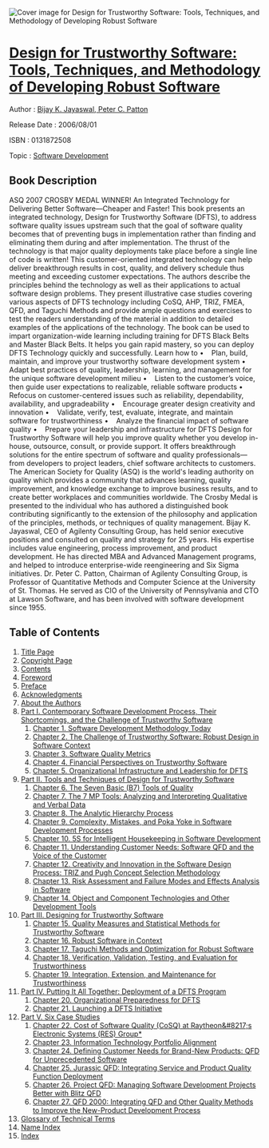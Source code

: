 ![Cover image for Design for Trustworthy Software: Tools, Techniques, and Methodology of Developing Robust Software](https://imgdetail.ebookreading.net/cover/cover/software_development/EB0131872508.jpg)

[Design for Trustworthy Software: Tools, Techniques, and Methodology of Developing Robust Software](https://ebookreading.net/view/book/Design+for+Trustworthy+Software%3A+Tools%2C+Techniques%2C+and+Methodology+of+Developing+Robust+Software-EB0131872508_1.html "Design for Trustworthy Software: Tools, Techniques, and Methodology of Developing Robust Software")
====================================================================================================================

Author : [Bijay K. Jayaswal](https://ebookreading.net/search/author/Bijay+K.+Jayaswal),[ Peter C. Patton](https://ebookreading.net/search/author/+Peter+C.+Patton)

Release Date : 2006/08/01

ISBN : 0131872508

Topic : [Software Development](https://ebookreading.net/search/category/software-development)

Book Description
-----------------

ASQ 2007 CROSBY MEDAL WINNER!
An Integrated Technology for Delivering Better Software—Cheaper and Faster!
This book presents an integrated technology, Design for Trustworthy Software (DFTS), to address software quality issues upstream such that the goal of software quality becomes that of preventing bugs in implementation rather than finding and eliminating them during and after implementation. The thrust of the technology is that major quality deployments take place before a single line of code is written!
This customer-oriented integrated technology can help deliver breakthrough results in cost, quality, and delivery schedule thus meeting and exceeding customer expectations. The authors describe the principles behind the technology as well as their applications to actual software design problems. They present illustrative case studies covering various aspects of DFTS technology including CoSQ, AHP, TRIZ, FMEA, QFD, and Taguchi Methods and provide ample questions and exercises to test the readers understanding of the material in addition to detailed examples of the applications of the technology.
The book can be used to impart organization-wide learning including training for DFTS Black Belts and Master Black Belts. It helps you gain rapid mastery, so you can deploy DFTS Technology quickly and successfully.
Learn how to
•    Plan, build, maintain, and improve your trustworthy software development system
•    Adapt best practices of quality, leadership, learning, and management for the unique software development milieu
•    Listen to the customer’s voice, then guide user expectations to realizable, reliable software products
•    Refocus on customer-centered issues such as reliability, dependability, availability, and upgradeability
•    Encourage greater design creativity and innovation
•    Validate, verify, test, evaluate, integrate, and maintain software for trustworthiness
•    Analyze the financial impact of software quality
•    Prepare your leadership and infrastructure for DFTS
Design for Trustworthy Software will help you improve quality whether you develop in-house, outsource, consult, or provide support. It offers breakthrough solutions for the entire spectrum of software and quality professionals—from developers to project leaders, chief software architects to customers.
The American Society for Quality (ASQ) is the world's leading authority on quality which provides a community that advances learning, quality improvement, and knowledge exchange to improve business results, and to create better workplaces and communities worldwide. The Crosby Medal is presented to the individual who has authored a distinguished book contributing significantly to the extension of the philosophy and application of the principles, methods, or techniques of quality management.
Bijay K. Jayaswal, CEO of Agilenty Consulting Group, has held senior executive positions and consulted on quality and strategy for 25 years. His expertise includes value engineering, process improvement, and product development. He has directed MBA and Advanced Management programs, and helped to introduce enterprise-wide reengineering and Six Sigma initiatives.
Dr. Peter C. Patton, Chairman of Agilenty Consulting Group, is Professor of Quantitative Methods and Computer Science at the University of St. Thomas. He served as CIO of the University of Pennsylvania and CTO at Lawson Software, and has been involved with software development since 1955.
              
Table of Contents
-----------------

1. [Title Page](https://ebookreading.net/view/book/Design+for+Trustworthy+Software%3A+Tools%2C+Techniques%2C+and+Methodology+of+Developing+Robust+Software-EB0131872508_2.html)
1. [Copyright Page](https://ebookreading.net/view/book/Design+for+Trustworthy+Software%3A+Tools%2C+Techniques%2C+and+Methodology+of+Developing+Robust+Software-EB0131872508_3.html)
1. [Contents](https://ebookreading.net/view/book/Design+for+Trustworthy+Software%3A+Tools%2C+Techniques%2C+and+Methodology+of+Developing+Robust+Software-EB0131872508_9.html)
1. [Foreword](https://ebookreading.net/view/book/Design+for+Trustworthy+Software%3A+Tools%2C+Techniques%2C+and+Methodology+of+Developing+Robust+Software-EB0131872508_5.html)
1. [Preface](https://ebookreading.net/view/book/Design+for+Trustworthy+Software%3A+Tools%2C+Techniques%2C+and+Methodology+of+Developing+Robust+Software-EB0131872508_6.html)
1. [Acknowledgments](https://ebookreading.net/view/book/Design+for+Trustworthy+Software%3A+Tools%2C+Techniques%2C+and+Methodology+of+Developing+Robust+Software-EB0131872508_7.html)
1. [About the Authors](https://ebookreading.net/view/book/Design+for+Trustworthy+Software%3A+Tools%2C+Techniques%2C+and+Methodology+of+Developing+Robust+Software-EB0131872508_8.html)
1. [Part I. Contemporary Software Development Process, Their Shortcomings, and the Challenge of Trustworthy Software](https://ebookreading.net/view/book/Design+for+Trustworthy+Software%3A+Tools%2C+Techniques%2C+and+Methodology+of+Developing+Robust+Software-EB0131872508_10.html)
    1. [Chapter 1. Software Development Methodology Today](https://ebookreading.net/view/book/Design+for+Trustworthy+Software%3A+Tools%2C+Techniques%2C+and+Methodology+of+Developing+Robust+Software-EB0131872508_11.html)
    1. [Chapter 2. The Challenge of Trustworthy Software: Robust Design in Software Context](https://ebookreading.net/view/book/Design+for+Trustworthy+Software%3A+Tools%2C+Techniques%2C+and+Methodology+of+Developing+Robust+Software-EB0131872508_12.html)
    1. [Chapter 3. Software Quality Metrics](https://ebookreading.net/view/book/Design+for+Trustworthy+Software%3A+Tools%2C+Techniques%2C+and+Methodology+of+Developing+Robust+Software-EB0131872508_13.html)
    1. [Chapter 4. Financial Perspectives on Trustworthy Software](https://ebookreading.net/view/book/Design+for+Trustworthy+Software%3A+Tools%2C+Techniques%2C+and+Methodology+of+Developing+Robust+Software-EB0131872508_14.html)
    1. [Chapter 5. Organizational Infrastructure and Leadership for DFTS](https://ebookreading.net/view/book/Design+for+Trustworthy+Software%3A+Tools%2C+Techniques%2C+and+Methodology+of+Developing+Robust+Software-EB0131872508_15.html)
1. [Part II. Tools and Techniques of Design for Trustworthy Software](https://ebookreading.net/view/book/Design+for+Trustworthy+Software%3A+Tools%2C+Techniques%2C+and+Methodology+of+Developing+Robust+Software-EB0131872508_16.html)
    1. [Chapter 6. The Seven Basic (B7) Tools of Quality](https://ebookreading.net/view/book/Design+for+Trustworthy+Software%3A+Tools%2C+Techniques%2C+and+Methodology+of+Developing+Robust+Software-EB0131872508_17.html)
    1. [Chapter 7. The 7 MP Tools: Analyzing and Interpreting Qualitative and Verbal Data](https://ebookreading.net/view/book/Design+for+Trustworthy+Software%3A+Tools%2C+Techniques%2C+and+Methodology+of+Developing+Robust+Software-EB0131872508_18.html)
    1. [Chapter 8. The Analytic Hierarchy Process](https://ebookreading.net/view/book/Design+for+Trustworthy+Software%3A+Tools%2C+Techniques%2C+and+Methodology+of+Developing+Robust+Software-EB0131872508_19.html)
    1. [Chapter 9. Complexity, Mistakes, and Poka Yoke in Software Development Processes](https://ebookreading.net/view/book/Design+for+Trustworthy+Software%3A+Tools%2C+Techniques%2C+and+Methodology+of+Developing+Robust+Software-EB0131872508_20.html)
    1. [Chapter 10. 5S for Intelligent Housekeeping in Software Development](https://ebookreading.net/view/book/Design+for+Trustworthy+Software%3A+Tools%2C+Techniques%2C+and+Methodology+of+Developing+Robust+Software-EB0131872508_21.html)
    1. [Chapter 11. Understanding Customer Needs: Software QFD and the Voice of the Customer](https://ebookreading.net/view/book/Design+for+Trustworthy+Software%3A+Tools%2C+Techniques%2C+and+Methodology+of+Developing+Robust+Software-EB0131872508_22.html)
    1. [Chapter 12. Creativity and Innovation in the Software Design Process: TRIZ and Pugh Concept Selection Methodology](https://ebookreading.net/view/book/Design+for+Trustworthy+Software%3A+Tools%2C+Techniques%2C+and+Methodology+of+Developing+Robust+Software-EB0131872508_23.html)
    1. [Chapter 13. Risk Assessment and Failure Modes and Effects Analysis in Software](https://ebookreading.net/view/book/Design+for+Trustworthy+Software%3A+Tools%2C+Techniques%2C+and+Methodology+of+Developing+Robust+Software-EB0131872508_24.html)
    1. [Chapter 14. Object and Component Technologies and Other Development Tools](https://ebookreading.net/view/book/Design+for+Trustworthy+Software%3A+Tools%2C+Techniques%2C+and+Methodology+of+Developing+Robust+Software-EB0131872508_25.html)
1. [Part III. Designing for Trustworthy Software](https://ebookreading.net/view/book/Design+for+Trustworthy+Software%3A+Tools%2C+Techniques%2C+and+Methodology+of+Developing+Robust+Software-EB0131872508_26.html)
    1. [Chapter 15. Quality Measures and Statistical Methods for Trustworthy Software](https://ebookreading.net/view/book/Design+for+Trustworthy+Software%3A+Tools%2C+Techniques%2C+and+Methodology+of+Developing+Robust+Software-EB0131872508_27.html)
    1. [Chapter 16. Robust Software in Context](https://ebookreading.net/view/book/Design+for+Trustworthy+Software%3A+Tools%2C+Techniques%2C+and+Methodology+of+Developing+Robust+Software-EB0131872508_28.html)
    1. [Chapter 17. Taguchi Methods and Optimization for Robust Software](https://ebookreading.net/view/book/Design+for+Trustworthy+Software%3A+Tools%2C+Techniques%2C+and+Methodology+of+Developing+Robust+Software-EB0131872508_29.html)
    1. [Chapter 18. Verification, Validation, Testing, and Evaluation for Trustworthiness](https://ebookreading.net/view/book/Design+for+Trustworthy+Software%3A+Tools%2C+Techniques%2C+and+Methodology+of+Developing+Robust+Software-EB0131872508_30.html)
    1. [Chapter 19. Integration, Extension, and Maintenance for Trustworthiness](https://ebookreading.net/view/book/Design+for+Trustworthy+Software%3A+Tools%2C+Techniques%2C+and+Methodology+of+Developing+Robust+Software-EB0131872508_31.html)
1. [Part IV. Putting It All Together: Deployment of a DFTS Program](https://ebookreading.net/view/book/Design+for+Trustworthy+Software%3A+Tools%2C+Techniques%2C+and+Methodology+of+Developing+Robust+Software-EB0131872508_32.html)
    1. [Chapter 20. Organizational Preparedness for DFTS](https://ebookreading.net/view/book/Design+for+Trustworthy+Software%3A+Tools%2C+Techniques%2C+and+Methodology+of+Developing+Robust+Software-EB0131872508_33.html)
    1. [Chapter 21. Launching a DFTS Initiative](https://ebookreading.net/view/book/Design+for+Trustworthy+Software%3A+Tools%2C+Techniques%2C+and+Methodology+of+Developing+Robust+Software-EB0131872508_34.html)
1. [Part V. Six Case Studies](https://ebookreading.net/view/book/Design+for+Trustworthy+Software%3A+Tools%2C+Techniques%2C+and+Methodology+of+Developing+Robust+Software-EB0131872508_35.html)
    1. [Chapter 22. Cost of Software Quality (CoSQ) at Raytheon&amp;#8217;s Electronic Systems (RES) Group*](https://ebookreading.net/view/book/Design+for+Trustworthy+Software%3A+Tools%2C+Techniques%2C+and+Methodology+of+Developing+Robust+Software-EB0131872508_36.html)
    1. [Chapter 23. Information Technology Portfolio Alignment](https://ebookreading.net/view/book/Design+for+Trustworthy+Software%3A+Tools%2C+Techniques%2C+and+Methodology+of+Developing+Robust+Software-EB0131872508_37.html)
    1. [Chapter 24. Defining Customer Needs for Brand-New Products: QFD for Unprecedented Software](https://ebookreading.net/view/book/Design+for+Trustworthy+Software%3A+Tools%2C+Techniques%2C+and+Methodology+of+Developing+Robust+Software-EB0131872508_38.html)
    1. [Chapter 25. Jurassic QFD: Integrating Service and Product Quality Function Deployment](https://ebookreading.net/view/book/Design+for+Trustworthy+Software%3A+Tools%2C+Techniques%2C+and+Methodology+of+Developing+Robust+Software-EB0131872508_39.html)
    1. [Chapter 26. Project QFD: Managing Software Development Projects Better with Blitz QFD](https://ebookreading.net/view/book/Design+for+Trustworthy+Software%3A+Tools%2C+Techniques%2C+and+Methodology+of+Developing+Robust+Software-EB0131872508_40.html)
    1. [Chapter 27. QFD 2000: Integrating QFD and Other Quality Methods to Improve the New-Product Development Process](https://ebookreading.net/view/book/Design+for+Trustworthy+Software%3A+Tools%2C+Techniques%2C+and+Methodology+of+Developing+Robust+Software-EB0131872508_41.html)
1. [Glossary of Technical Terms](https://ebookreading.net/view/book/Design+for+Trustworthy+Software%3A+Tools%2C+Techniques%2C+and+Methodology+of+Developing+Robust+Software-EB0131872508_42.html)
1. [Name Index](https://ebookreading.net/view/book/Design+for+Trustworthy+Software%3A+Tools%2C+Techniques%2C+and+Methodology+of+Developing+Robust+Software-EB0131872508_43.html)
1. [Index](https://ebookreading.net/view/book/Design+for+Trustworthy+Software%3A+Tools%2C+Techniques%2C+and+Methodology+of+Developing+Robust+Software-EB0131872508_44.html)
